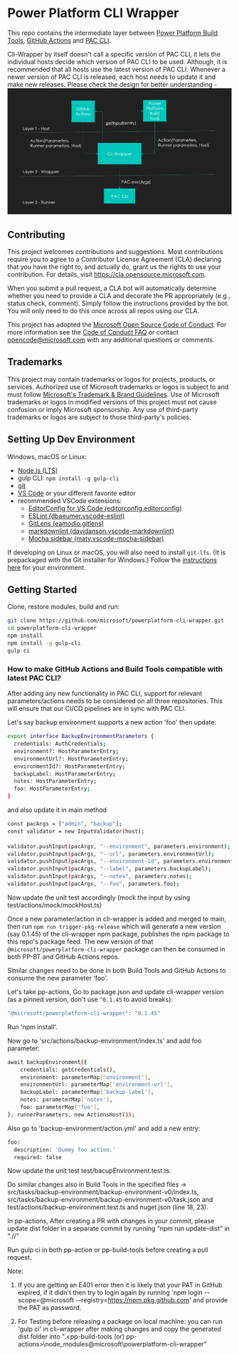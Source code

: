 # Power Platform CLI Wrapper

This repo contains the intermediate layer between [Power Platform Build Tools](https://github.com/microsoft/powerplatform-build-tools), [GitHub Actions](https://github.com/microsoft/powerplatform-actions) and [PAC CLI](https://aka.ms/PowerPlatformCLI).

Cli-Wrapper by itself doesn't call a specific version of PAC CLI, it lets the individual hosts decide which version of PAC CLI to be used.
Although, it is recommended that all hosts use the latest version of PAC CLI.
Whenever a newer version of PAC CLI is released, each host needs to update it and make new releases.
Please check the design for better understanding - ![Architecture](/images/Architecture.PNG)

## Contributing

This project welcomes contributions and suggestions.  Most contributions require you to agree to a
Contributor License Agreement (CLA) declaring that you have the right to, and actually do, grant us
the rights to use your contribution. For details, visit https://cla.opensource.microsoft.com.

When you submit a pull request, a CLA bot will automatically determine whether you need to provide
a CLA and decorate the PR appropriately (e.g., status check, comment). Simply follow the instructions
provided by the bot. You will only need to do this once across all repos using our CLA.

This project has adopted the [Microsoft Open Source Code of Conduct](https://opensource.microsoft.com/codeofconduct/).
For more information see the [Code of Conduct FAQ](https://opensource.microsoft.com/codeofconduct/faq/) or
contact [opencode@microsoft.com](mailto:opencode@microsoft.com) with any additional questions or comments.

## Trademarks

This project may contain trademarks or logos for projects, products, or services. Authorized use of Microsoft 
trademarks or logos is subject to and must follow 
[Microsoft's Trademark & Brand Guidelines](https://www.microsoft.com/en-us/legal/intellectualproperty/trademarks/usage/general).
Use of Microsoft trademarks or logos in modified versions of this project must not cause confusion or imply Microsoft sponsorship.
Any use of third-party trademarks or logos are subject to those third-party's policies.

## Setting Up Dev Environment

Windows, macOS or Linux:

- [Node.js (LTS)](https://nodejs.org/en/download/)
- gulp CLI: ```npm install -g gulp-cli```
- [git](https://git-scm.com/downloads)
- [VS Code](https://code.visualstudio.com/Download) or your different favorite editor
- recommended VSCode extensions:
  - [EditorConfig for VS Code (editorconfig.editorconfig)](https://github.com/editorconfig/editorconfig-vscode)
  - [ESLint (dbaeumer.vscode-eslint)](https://github.com/Microsoft/vscode-eslint)
  - [GitLens (eamodio.gitlens)](https://github.com/eamodio/vscode-gitlens)
  - [markdownlint (davidanson.vscode-markdownlint)](https://github.com/DavidAnson/vscode-markdownlint)
  - [Mocha sidebar (maty.vscode-mocha-sidebar)](https://github.com/maty21/mocha-sidebar)

If developing on Linux or macOS, you will also need to install `git-lfs`.  (It is prepackaged with the Git installer for Windows.)  Follow the [instructions here](https://docs.github.com/en/github/managing-large-files/installing-git-large-file-storage) for your environment.

## Getting Started

Clone, restore modules, build and run:

```bash
git clone https://github.com/microsoft/powerplatform-cli-wrapper.git
cd powerplatform-cli-wrapper
npm install
npm install -g gulp-cli
gulp ci
```

### How to make GitHub Actions and Build Tools compatible with latest PAC CLI?

After adding any new functionality in PAC CLI, support for relevant parameters/actions needs to be considered on all three repositories.
This will ensure that our CI/CD pipelines are in sync with PAC CLI.

Let's say backup environment supports a new action 'foo' then update:

```bash
export interface BackupEnvironmentParameters {
  credentials: AuthCredentials;
  environment?: HostParameterEntry;
  environmentUrl?: HostParameterEntry;
  environmentId?: HostParameterEntry;
  backupLabel: HostParameterEntry;
  notes: HostParameterEntry;
  foo: HostParameterEntry;
}
```

and also update it in main method

```bash
const pacArgs = ["admin", "backup"];
const validator = new InputValidator(host);

validator.pushInput(pacArgs, "--environment", parameters.environment);
validator.pushInput(pacArgs, "--url", parameters.environmentUrl);
validator.pushInput(pacArgs, "--environment-id", parameters.environmentId);
validator.pushInput(pacArgs, "--label", parameters.backupLabel);
validator.pushInput(pacArgs, "--notes", parameters.notes);
validator.pushInput(pacArgs, "--foo", parameters.foo);
```

Now update the unit test accordingly (mock the input by using test/actions/mock/mockHost.ts)

Once a new parameter/action in cli-wrapper is added and merged to main,
then run `npm run trigger-pkg-release` which will generate a new version (say 0.1.45) of the cli-wrapper npm package,
publishes the npm package to this repo's package feed.
The new version of that `@microsoft/powerplatform-cli-wrapper` package can then be consumed in both PP-BT and GitHub Actions repos.

Similar changes need to be done in both Build Tools and GitHub Actions to consume the new parameter 'foo'.

Let's take pp-actions, Go to package.json and update cli-wrapper version (as a pinned version, don't use `^0.1.45` to avoid breaks):

```bash
"@microsoft/powerplatform-cli-wrapper": "0.1.45"
```

Run 'npm install'.

Now go to 'src/actions/backup-environment/index.ts' and add foo parameter:

```bash
await backupEnvironment({
    credentials: getCredentials(),
    environment: parameterMap['environment'],
    environmentUrl: parameterMap['environment-url'],
    backupLabel: parameterMap['backup-label'],
    notes: parameterMap['notes'],
    foo: parameterMap['foo'],
}, runnerParameters, new ActionsHost());
```

Also go to 'backup-environment/action.yml' and add a new entry:

```bash
foo:
  description: 'Dummy foo action.'
  required: false
```

Now update the unit test test/bacupEnvironment.test.ts.

Do similar changes also in Build Tools in the specified files -> src/tasks/backup-environment/backup-environment-v0/index.ts, src/tasks/backup-environment/backup-environment-v0/task.json and test/actions/backup-environment.test.ts and nuget.json (line 18, 23).

In pp-actions, After creating a PR with changes in your commit, please update dist folder in a separate commit by running “npm run update-dist” in "./<pp-actions>/"

Run gulp ci in both pp-action or pp-build-tools before creating a pull request.

Note:

1) If you are getting an E401 error then it is likely that your PAT in GitHub expired, if it didn't then try to login again by running 'npm login --scope=@microsoft --registry=https://npm.pkg.github.com' and provide the PAT as password.

2) For Testing before releasing a package on local machine: you can run 'gulp ci' in cli-wrapper after making changes and copy the generated dist folder into ".\<pp-build-tools (or) pp-actions>\node_modules\@microsoft\powerplatform-cli-wrapper"
